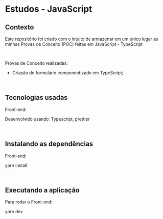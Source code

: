 # Estudos - JavaScript

## Contexto

Este repositório foi criado com o intuito de armazenar em um único lugar as minhas Provas de Conceito (POC) feitas em JavaScript - TypeScript

&nbsp;

Provas de Conceito realizadas:

- Criação de formulário componentizado em TypeScript;

&nbsp;

## Tecnologias usadas

Front-end:

Desenvolvido usando: Typescript, prettier

&nbsp;

## Instalando as dependências

Front-end:

yarn install

&nbsp;

## Executando a aplicação

Para rodar o Front-end:

yarn dev
